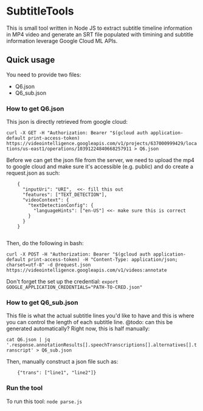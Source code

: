 # SubtitleTools

This is small tool written in Node JS to extract subtitle timeline information in MP4 video and generate an SRT file populated with timining and subtitle information leverage Google Cloud ML APIs.

## Quick usage

You need to provide two files:
* Q6.json
* Q6_sub.json

### How to get Q6.json

This json is directly retrieved from google cloud:

`curl -X GET -H "Authorization: Bearer "$(gcloud auth application-default print-access-token) https://videointelligence.googleapis.com/v1/projects/637000999429/locations/us-east1/operations/10391224840668257911 > Q6.json`

Before we can get the json file from the server, we need to upload the mp4 to google cloud and make sure it's accessible (e.g. public) and do create a request.json as such:

```
    {
      "inputUri": "URI",  <<- fill this out
      "features": ["TEXT_DETECTION"],
      "videoContext": {
        "textDetectionConfig": {
          "languageHints": ["en-US"] <<- make sure this is correct
        }
      }
    }
	   
```
Then, do the following in bash:
    
`curl -X POST -H "Authorization: Bearer "$(gcloud auth application-default print-access-token) -H "Content-Type: application/json; charset=utf-8" -d @request.json https://videointelligence.googleapis.com/v1/videos:annotate`

Don't forget the set up the credential:
`export GOOGLE_APPLICATION_CREDENTIALS="PATH-TO-CRED.json"`

### How to get Q6_sub.json

This file is what the actual subtitle lines you'd like to have and this is where you can control the length of each subtitle line. @todo: can this be generated automatically? Right now, this is half manually:

`cat Q6.json | jq '.response.annotationResults[].speechTranscriptions[].alternatives[].transcript' > Q6_sub.json`

Then, manually construct a json file such as:
```
    {"trans": ["line1", "line2"]}
```

### Run the tool

To run this tool: `node parse.js`
	
